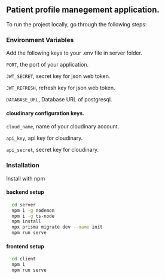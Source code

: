 
## Patient profile manegement application.

To run the project locally, go through the following steps:


### Environment Variables

Add the following keys to your .env file in server folder.

`PORT`, the port of your application.

`JWT_SECRET`, secret key for json web token.

`JWT_REFRESH`, refresh key for json web token.

`DATABASE_URL`, Database URL of postgresql.

#### cloudinary configuration keys.

`cloud_name`, name of your cloudinary account.

`api_key`, api key for cloudinary.

`api_secret`, secret key for cloudinary.


### Installation

Install with npm

#### backend setup
```bash
  cd server
  npm i -g nodemon
  npm i -g ts-node
  npm install
  npx prisma migrate dev --name init
  npm run serve
```

#### frontend setup
```bash
  cd client
  npm i
  npm run serve
```
